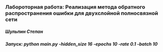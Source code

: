 ### Лабороторная работа: Реализация метода обратного распространения ошибки для двухслойной полносвязной сети
##### Шульпин Степан
##### Запуск: python __main__.py -hidden_size 16 -epochs 10 -rate 0.1 -batch 10
